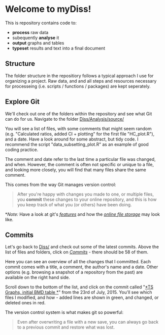 Welcome to myDiss!
===================

This is repository contains code to:

 - **process** raw data 
 - subequently **analyse** it 
 - **output** graphs and tables
 - **typeset** results and text into a final document

Structure
-------------
 The folder structure in the repositiory follows a typical approach I use for organizing a project. Raw data, and and all steps and resources necessary for processeing (i.e. scripts / functions / packages) are kept seperately.

Explore Git
-------------

We'll check out one of the folders within the repository and see what Git can do for us. Navigate to  the folder <i class="icon-folder-open"></i> [Diss/Analysis/source/][1] 

You will see a list of files, with some comments that might seem random (e.g. "Calculated ratios, added CI + plotting" for the first file "HC_plot.R"), and a date. Have a look around for some abstract, but tidy code. I recommend the script "data_subsetting_plot.R" as an example of good coding practice.

The comment and date refer to the last time a particular file was changed, and when. However, the comment is often not specific or unique to a file, and looking more closely, you will find that many files share the same comment. 

This comes from the way Git manages version control:

> After you're happy with changes you made to one, or multiple files, you **commit** these changes to your online repository, and this is how you keep track of what you (or others) have been doing.

**Note:* Have a look at git's [*features*][5] and how the [*online file storage*][6] may look like.

Commits
-------------
Let's go back to <i class="icon-folder-open"></i> [Diss/][2] and check out some of the latest commits. Above the list of files and folders, click on [*Commits*][3] - there should be 58 of them. 

Here you can see an overview of all the changes that I committed. Each commit comes with a title, a comment, the author's name and a date. Other options (e.g. browsing a snapshot of a repository from the past) are available on the right hand side.

Scroll down to the bottom of the list, and click on the commit called "[*TS Graphs, initial BMD table *][4]" from the 23rd of July, 2015. You'll see which files I modified, and how - added lines are shown in green, and changed, or deleted ones in red. 

The version control system is what makes git so powerful:
> Even after overwriting a file with a new save, you can always go back to a previous commit and restore what was lost.


  [1]: https://github.com/the-Hull/Diss/tree/master/Analysis/source
  [2]: https://github.com/the-Hull/Diss/
  [3]: https://github.com/the-Hull/Diss/commits/master
  [4]: https://github.com/the-Hull/Diss/commit/2688c07591fc8e8099ca7db71d3a0f5955674477
  [5]: https://github.com/features
  [6]: https://www.youtube.com/watch?v=uLR1RNqJ1Mw
